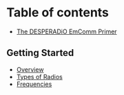 # Table of contents

* [The DESPERADiO EmComm Primer](README.md)
## Getting Started
* [Overview](getting-started/OVERVIEW.md)
* [Types of Radios](getting-started/TYPES_OF_RADIOS.md)
* [Frequencies](getting-started/FREQUENCY_BANDS/md)
